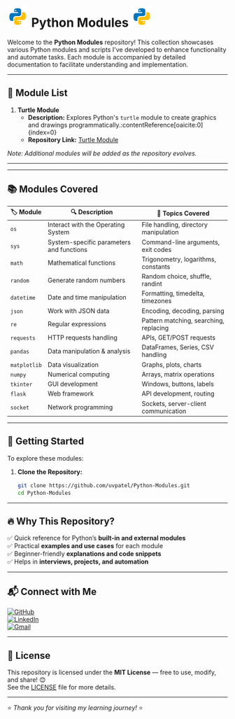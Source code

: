 # ![Python Logo](./assets/python.png) Python Modules ![Python Logo](./assets/python.png)

Welcome to the **Python Modules** repository! This collection showcases various Python modules and scripts I've developed to enhance functionality and automate tasks. Each module is accompanied by detailed documentation to facilitate understanding and implementation.

---

## 📁 Module List

1. **Turtle Module**
   - **Description:** Explores Python's `turtle` module to create graphics and drawings programmatically.&#8203;:contentReference[oaicite:0]{index=0}
   - **Repository Link:** [Turtle Module](https://github.com/uvpatel/Python-Modules/tree/main/Turtle%20module)

*Note: Additional modules will be added as the repository evolves.*

---

---

## 📚 Modules Covered  

| 🏷️ Module | 🔍 Description | 📝 Topics Covered |
|-----------|--------------|----------------|
| `os` | Interact with the Operating System | File handling, directory manipulation |
| `sys` | System-specific parameters and functions | Command-line arguments, exit codes |
| `math` | Mathematical functions | Trigonometry, logarithms, constants |
| `random` | Generate random numbers | Random choice, shuffle, randint |
| `datetime` | Date and time manipulation | Formatting, timedelta, timezones |
| `json` | Work with JSON data | Encoding, decoding, parsing |
| `re` | Regular expressions | Pattern matching, searching, replacing |
| `requests` | HTTP requests handling | APIs, GET/POST requests |
| `pandas` | Data manipulation & analysis | DataFrames, Series, CSV handling |
| `matplotlib` | Data visualization | Graphs, plots, charts |
| `numpy` | Numerical computing | Arrays, matrix operations |
| `tkinter` | GUI development | Windows, buttons, labels |
| `flask` | Web framework | API development, routing |
| `socket` | Network programming | Sockets, server-client communication |

---


## 🚀 Getting Started

To explore these modules:

1. **Clone the Repository:**
   ```bash
   git clone https://github.com/uvpatel/Python-Modules.git
   cd Python-Modules
---


## 🔥 Why This Repository?  

✅ Quick reference for Python’s **built-in and external modules**  
✅ Practical **examples and use cases** for each module  
✅ Beginner-friendly **explanations and code snippets**  
✅ Helps in **interviews, projects, and automation**  

---


## 📬 Connect with Me

[![GitHub](https://img.shields.io/badge/GitHub-uvpatel7271-black?style=for-the-badge&logo=github)](https://github.com/uvpatel7271)  
[![LinkedIn](https://img.shields.io/badge/LinkedIn-Connect-blue?style=for-the-badge&logo=linkedin)](https://www.linkedin.com/in/urvil-patel-6995a0320)  
[![Gmail](https://img.shields.io/badge/Gmail-uvpatel7271@gmail.com-red?style=for-the-badge&logo=gmail)](mailto:uvpatel7271@gmail.com)  

---

## 📝 License

This repository is licensed under the **MIT License** — free to use, modify, and share! 😊  
See the [LICENSE](LICENSE) file for more details.

---

⭐ *Thank you for visiting my learning journey!* ⭐

